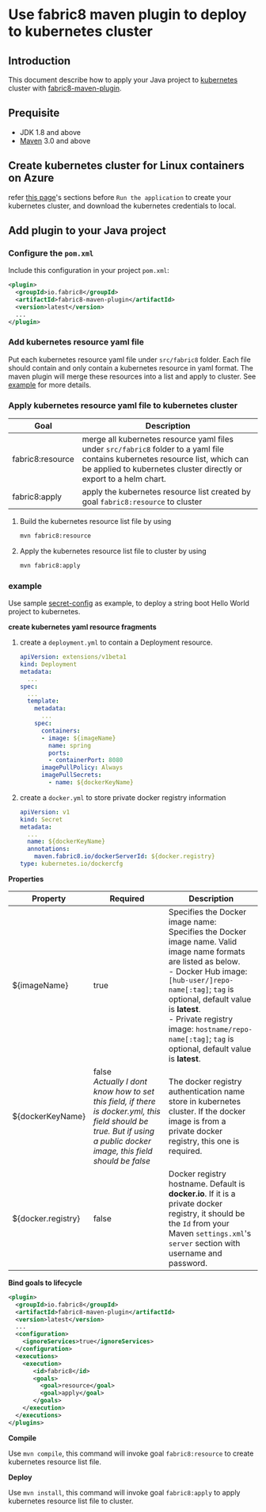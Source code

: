 # Use fabric8 maven plugin to deploy to kubernetes cluster

## Introduction
This document describe how to apply your Java project to [kubernetes](https://kubernetes.io/) cluster with [fabric8-maven-plugin](https://maven.fabric8.io/).

## Prequisite
- JDK 1.8 and above
- [Maven](http://maven.apache.org/) 3.0 and above

## Create kubernetes cluster for Linux containers on Azure
refer [this page](https://docs.microsoft.com/en-us/azure/container-service/kubernetes/container-service-kubernetes-walkthrough)'s sections before `Run the application` to create your kubernetes cluster, and download the kubernetes credentials to local.

## Add plugin to your Java project
### Configure the `pom.xml`
Include this configuration in your project `pom.xml`: 

```xml
<plugin>
  <groupId>io.fabric8</groupId>
  <artifactId>fabric8-maven-plugin</artifactId>
  <version>latest</version>
  ...
</plugin>
```

### Add kubernetes resource yaml file

Put each kubernetes resource yaml file under `src/fabric8` folder. Each file should contain and only contain a kubernetes resource in yaml format. The maven plugin will merge these resources into a list and apply to cluster. See [example](#example) for more details.

### Apply kubernetes resource yaml file to kubernetes cluster
Goal | Description
-- | --
fabric8:resource | merge all kubernetes resource yaml files under `src/fabric8` folder to a yaml file contains kubernetes resource list, which can be applied to kubernetes cluster directly or export to a helm chart.
fabric8:apply | apply the kubernetes resource list created by goal `fabric8:resource` to cluster

1. Build the kubernetes resource list file by using
    ```bash
    mvn fabric8:resource
    ```
    
2. Apply the kubernetes resource list file to cluster by using
    ```bash
    mvn fabric8:apply
    ```
    
### example

Use sample [secret-config](samples/secret-config) as example, to deploy a string boot Hello World project to kubernetes.

**create kubernetes yaml resource fragments** 
1. create a `deployment.yml` to contain a Deployment resource.
    ```yaml
    apiVersion: extensions/v1beta1
    kind: Deployment
    metadata:
      ...
    spec:
      ...
      template:
        metadata:
          ...
        spec:
          containers:
          - image: ${imageName}
            name: spring
            ports:
            - containerPort: 8080
          imagePullPolicy: Always
          imagePullSecrets:
            - name: ${dockerKeyName}
    ```
1. create a `docker.yml` to store private docker registry information
    ```yaml
    apiVersion: v1
    kind: Secret
    metadata:
      ...
      name: ${dockerKeyName}
      annotations:
        maven.fabric8.io/dockerServerId: ${docker.registry}
    type: kubernetes.io/dockercfg
    ```



**Properties**

Property | Required | Description
-- | -- | --
${imageName} | true | Specifies the Docker image name: <br/> Specifies the Docker image name. Valid image name formats are listed as below.<br>- Docker Hub image: `[hub-user/]repo-name[:tag]`; `tag` is optional, default value is **latest**.<br>- Private registry image: `hostname/repo-name[:tag]`; `tag` is optional, default value is **latest**.
${dockerKeyName} | false<br/> *Actually I dont know how to set this field, if there is docker.yml, this field should be true. But if using a public docker image, this field should be false* | The docker registry authentication name store in kubernetes cluster. If the docker image is from a private docker registry, this one is required.
${docker.registry} | false | Docker registry hostname. Default is **docker.io**. If it is a private docker registry, it should be the `Id` from your Maven `settings.xml`'s `server` section with username and password.

**Bind goals to lifecycle**
```xml
<plugin>
  <groupId>io.fabric8</groupId>
  <artifactId>fabric8-maven-plugin</artifactId>
  <version>latest</version>
  ...
  <configuration>
    <ignoreServices>true</ignoreServices>
  </configuration>
  <executions>
    <execution>
       <id>fabric8</id>
       <goals>
         <goal>resource</goal>
         <goal>apply</goal>
       </goals>
    </execution>
  </executions>
</plugins>
```
**Compile**

Use `mvn compile`, this command will invoke goal `fabric8:resource` to create kubernetes resource list file.

**Deploy**

Use `mvn install`, this command will invoke goal `fabric8:apply` to apply kubernetes resource list file to cluster.
